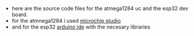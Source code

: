 * here are the source code files for the atmega1284 uc and the esp32 dev board.
* for the atmnega1284 i used [microchip studio](https://www.microchip.com/en-us/tools-resources/develop/microchip-studio)
* and for the esp32 [arduino ide](https://www.arduino.cc/en/software) with the necesary libraries
